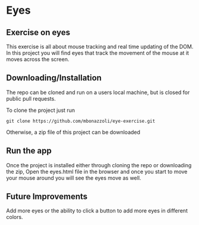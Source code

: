 # Eyes
## Exercise on eyes
This exercise is all about mouse tracking and real time updating of the DOM. In this project you will find eyes that track the movement of the mouse at it moves across the screen.

## Downloading/Installation
The repo can be cloned and run on a users local machine, but is closed for public pull requests.

To clone the project just run 
```
git clone https://github.com/mbonazzoli/eye-exercise.git
```

Otherwise, a zip file of this project can be downloaded

## Run the app
Once the project is installed either through cloning the repo or downloading the zip,
Open the eyes.html file in the browser and once you start to move your mouse around you will see the eyes move as well.

## Future Improvements
Add more eyes or the ability to click a button to add more eyes in different colors.
